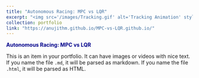 ```yaml
---
title: "Autonomous Racing: MPC vs LQR"
excerpt: "<img src='/images/Tracking.gif' alt='Tracking Animation' style="border-radius: 0px;" width='500' height='300'>"
collection: portfolio
link: "https://anujithm.github.io/MPC-vs-LQR.github.io/"
---
```


<a href="https://anujithm.github.io/MPC-vs-LQR.github.io/" target="_blank" style="color: #00008B; font-weight: bold; text-decoration: none;">Autonomous Racing: MPC vs LQR</a>

This is an item in your portfolio. It can have images or videos with nice text. If you name the file `.md`, it will be parsed as markdown. If you name the file `.html`, it will be parsed as HTML.
